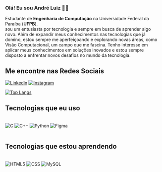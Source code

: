 ### Olá! Eu sou André Luiz 👋🏾

Estudante de **Engenharia de Computação** na Universidade Federal da Paraíba (**UFPB**).<br/>
sou um entusiasta por tecnologia e sempre em busca de aprender algo novo. Além de expandir meus conhecimentos nas tecnologias que já domino, estou sempre me aperfeiçoando e explorando novas áreas, como Visão Computacional, um campo que me fascina. Tenho interesse em aplicar meus conhecimentos em soluções inovados e estou sempre disposto a enfrentar novos desafios no mundo da tecnologia.

## Me encontre nas Redes Sociais

[![Linkedin](https://img.shields.io/badge/LinkedIn-0077B5?style=for-the-badge&logo=linkedin&logoColor=white)](https://www.linkedin.com/in/andr%C3%A9-luiz-0b25a7277/)
[![Instagram](https://img.shields.io/badge/Instagram-E4405F?style=for-the-badge&logo=instagram&logoColor=white)](https://www.instagram.com/andreluiznt01/)

[![Top Langs](https://github-readme-stats.vercel.app/api/top-langs/?username=andreluiznt&layout=compact)](https://github.com/andreluiznt/github-readme-stats)

## Tecnologias que eu uso

<div style="display: inline_block"><br/>
  <img align="center" alt="C" src="https://img.shields.io/badge/C-00599C?style=for-the-badge&logo=c&logoColor=white">
  <img align="center" alt="C++" src="https://img.shields.io/badge/C%2B%2B-00599C?style=for-the-badge&logo=c%2B%2B&logoColor=white">
  <img align="center" alt="Python" src="https://img.shields.io/badge/Python-14354C?style=for-the-badge&logo=python&logoColor=white">
  <img align="center" alt="Figma" src="https://img.shields.io/badge/Figma-F24E1E?style=for-the-badge&logo=figma&logoColor=white">
</div><br/>

## Tecnologias que estou aprendendo

<div style="display: inline_block"><br/>
  <img align="center" alt="HTML5" src="https://img.shields.io/badge/HTML5-E34F26?style=for-the-badge&logo=html5&logoColor=white">
  <img align="center" alt="CSS" src="https://img.shields.io/badge/CSS3-1572B6?style=for-the-badge&logo=css3&logoColor=white">
  <img align="center" alt="MySQL" src="https://img.shields.io/badge/MySQL-00000F?style=for-the-badge&logo=mysql&logoColor=white">
  <igm align="center" alt="Javascript" src="https://img.shields.io/badge/JavaScript-323330?style=for-the-badge&logo=javascript&logoColor=F7DF1E">
</div><br/>
